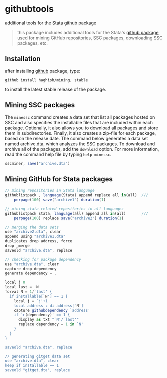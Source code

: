 # githubtools
additional tools for the Stata github package 

> this package includes additional tools for the Stata's [github package](https://github.com/haghish/github/), used 
for mining GitHub repositories, SSC packages, downloading SSC packages, etc. 

## Installation

after installing [github](https://github.com/haghish/github/) package, type:

    github install haghish/mining, stable

to install the latest stable release of the package. 

## Mining SSC packages

The `minessc` command creates a data set that list all packages hosted on SSC and also specifies the installable files that are included within each package. Optionally, it also allows you to download all packages and store them in subdirectories. Finally, it also creates a zip-file for each package, based on the release date. The command below generates a data set named archive.dta, which analyzes the SSC packages. To download and archive all of the packages, add the `download` option. For more information, read the command help file by typing `help minessc`.

```js
sscminer, save("archive.dta") 
```


## Mining GitHub for Stata packages

```js
// mining repositories in Stata language
githublistpack , language(Stata) append replace all in(all)  ///
    perpage(100) save("archive1") duration(1) 

// mining stata-related repositories in all languages
githublistpack stata, language(all) append all in(all)       ///
    perpage(100) replace save("archive2") duration(1) 

// merging the data sets
use "archive2.dta", clear
append using "archive1.dta"
duplicates drop address, force
drop _merge 
saveold "archive.dta", replace

// checking for package dependency
use "archive.dta", clear
capture drop dependency
generate dependency = .

local j 0
local last = _N
forval N = 1/`last' {
  if installable[`N'] == 1 {
    local j = `j'+1
    local address : di address[`N']
    capture githubdependency `address'
    if `r(dependency)' == 1 {
      display as txt "`N'/`last'" 
      replace dependency = 1 in `N'
    }
  }
}

saveold "archive.dta", replace

// generating gitget data set
use "archive.dta", clear
keep if installable == 1
saveold "gitget.dta", replace
```
